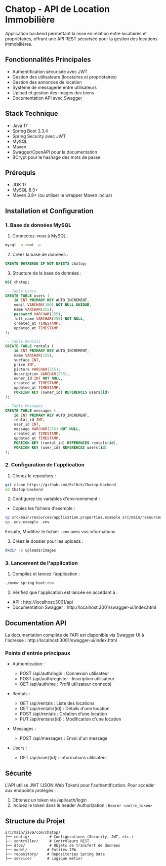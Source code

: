 # Chatop - API de Location Immobilière

Application backend permettant la mise en relation entre locataires et propriétaires, offrant une API REST sécurisée pour la gestion des locations immobilières.

## Fonctionnalités Principales

- Authentification sécurisée avec JWT
- Gestion des utilisateurs (locataires et propriétaires)
- Gestion des annonces de location
- Système de messagerie entre utilisateurs
- Upload et gestion des images des biens
- Documentation API avec Swagger

## Stack Technique

- Java 17
- Spring Boot 3.3.4
- Spring Security avec JWT
- MySQL
- Maven
- Swagger/OpenAPI pour la documentation
- BCrypt pour le hashage des mots de passe

## Prérequis

- JDK 17
- MySQL 8.0+
- Maven 3.8+ (ou utiliser le wrapper Maven inclus)

## Installation et Configuration

### 1. Base de données MySQL

1. Connectez-vous à MySQL :

```bash
mysql -u root -p
```

2. Créez la base de données :

```sql
CREATE DATABASE IF NOT EXISTS chatop;
```

3. Structure de la base de données :

```sql
USE chatop;

-- Table Users
CREATE TABLE users (
    id INT PRIMARY KEY AUTO_INCREMENT,
    email VARCHAR(100) NOT NULL UNIQUE,
    name VARCHAR(255),
    password VARCHAR(255),
    full_name VARCHAR(255) NOT NULL,
    created_at TIMESTAMP,
    updated_at TIMESTAMP
);

-- Table Rentals
CREATE TABLE rentals (
    id INT PRIMARY KEY AUTO_INCREMENT,
    name VARCHAR(255),
    surface INT,
    price INT,
    picture VARCHAR(255),
    description VARCHAR(255),
    owner_id INT NOT NULL,
    created_at TIMESTAMP,
    updated_at TIMESTAMP,
    FOREIGN KEY (owner_id) REFERENCES users(id)
);

-- Table Messages
CREATE TABLE messages (
    id INT PRIMARY KEY AUTO_INCREMENT,
    rental_id INT,
    user_id INT,
    message VARCHAR(255) NOT NULL,
    created_at TIMESTAMP,
    updated_at TIMESTAMP,
    FOREIGN KEY (rental_id) REFERENCES rentals(id),
    FOREIGN KEY (user_id) REFERENCES users(id)
);
```

### 2. Configuration de l'application

1. Clonez le repository :

```bash
git clone https://github.com/0cl0ck/Chatop-backend
cd Chatop-backend
```

2. Configurez les variables d'environnement :

- Copiez les fichiers d'exemple :

```bash
cp src/main/resources/application.properties.example src/main/resources/application.properties
cp .env.example .env
```

Ensuite, Modifiez le fichier `.env` avec vos informations.

3. Créez le dossier pour les uploads :

```bash
mkdir -p uploads/images
```

### 3. Lancement de l'application

1. Compilez et lancez l'application :

```bash
./mvnw spring-boot:run
```

2. Vérifiez que l'application est lancée en accédant à :

- API : http://localhost:3001/api
- Documentation Swagger : http://localhost:3001/swagger-ui/index.html

## Documentation API

La documentation complète de l'API est disponible via Swagger UI à l'adresse :
http://localhost:3001/swagger-ui/index.html

### Points d'entrée principaux

- Authentication :

  - POST /api/auth/login : Connexion utilisateur
  - POST /api/auth/register : Inscription utilisateur
  - GET /api/auth/me : Profil utilisateur connecté

- Rentals :

  - GET /api/rentals : Liste des locations
  - GET /api/rentals/{id} : Détails d'une location
  - POST /api/rentals : Création d'une location
  - PUT /api/rentals/{id} : Modification d'une location

- Messages :

  - POST /api/messages : Envoi d'un message

- Users :
  - GET /api/user/{id} : Informations utilisateur

## Sécurité

L'API utilise JWT (JSON Web Token) pour l'authentification. Pour accéder aux endpoints protégés :

1. Obtenez un token via /api/auth/login
2. Incluez le token dans le header Authorization : `Bearer <votre_token>`

## Structure du Projet

```
src/main/java/com/chatop/
├── config/         # Configurations (Security, JWT, etc.)
├── controller/     # Contrôleurs REST
├── dtos/           # Objets de transfert de données
├── model/         # Entités JPA
├── repository/    # Repositories Spring Data
├── service/       # Logique métier
```

